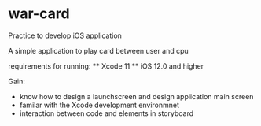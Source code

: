 # war-card
Practice to develop iOS application

A simple application to play card between user and cpu 

requirements for running:
** Xcode 11
** iOS 12.0 and higher


Gain:
* know how to design a launchscreen and design application main screen 
* familar with the Xcode development environmnet
* interaction between code and elements in storyboard

